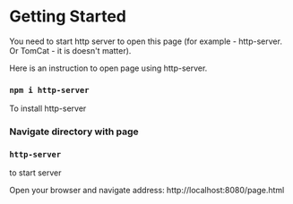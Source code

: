 # Getting Started

You need to start http server to open this page (for example - http-server. Or TomCat - it is doesn't matter).

Here is an instruction to open page using http-server.


### `npm i http-server`
To install http-server

### Navigate directory with page

### `http-server`
to start server

Open your browser and navigate address: http://localhost:8080/page.html